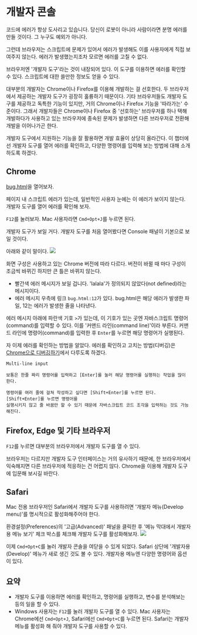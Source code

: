 # 개발자 콘솔
코드에 에러가 항상 도사리고 있습니다. 당신이 로봇이 아니라 사람이라면 분명 에러를 만들 것이다. 그 누구도 예외가 아니다.

그런데 브라우저는 스크립트에 문제가 있어서 에러가 발생해도 이를 사용자에게 직접 보여주지 않는다. 에러가 발생했는지조차 모르면 에러를 고칠 수 없다.

브라우저엔 '개발자 도구'라는 것이 내장되어 있다. 이 도구를 이용하면 에러를 확인할 수 있다. 스크립트에 대한 쓸만한 정보도 얻을 수 있다.

대부분의 개발자는 Chrome이나 Firefox를 이용해 개발하는 걸 선호한다. 두 브라우저에서 제공하는 개발자 도구가 굉장히 훌륭하기 때문이다. 기타 브라우저들도 개발자 도구를 제공하고 독특한 기능이 있지만, 거의 Chrome이나 Firefox 기능을 '따라가는' 수준이다. 그래서 개발자들은 Chrome이나 Firefox 중 '선호하는' 브라우저를 하나 택해 개발하다가 사용하고 있는 브라우저에 종속된 문제가 발생하면 다른 브라우저로 전환해 개발을 이어나가곤 한다.

개발자 도구에서 지원하는 기능을 잘 활용하면 개발 효율이 상당히 올라간다. 이 챕터에선 개발자 도구를 열어 에러를 확인하고, 다양한 명령어를 입력해 보는 방법에 대해 소개하도록 하겠다.

## Chrome
[bug.html](https://ko.javascript.info/article/devtools/bug.html)을 열어보자.

페이지 내 스크립트 에러가 있는데, 일반적인 사용자 눈에는 이 에러가 보이지 않는다. 개발자 도구를 열어 에러를 확인해 보자.

```F12```를 눌러보자. Mac 사용자라면 ```Cmd+Opt+J```를 누르면 된다.

개발자 도구가 보일 거다. 개발자 도구를 처음 열어봤다면 Console 패널이 기본으로 보일 것이다.

아래와 같이 말이다.
<img src="/1. Introduction/img/img2.png"></img>

화면 구성은 사용하고 있는 Chrome 버전에 따라 다르다. 버전이 바뀔 때 마다 구성이 조금씩 바뀌긴 하지만 큰 틀은 바뀌지 않는다.

* 빨간색 에러 메시지가 보일 겁니다. 'lalala'가 정의되지 않았다(not defined)라는 메시지이다.
* 에러 메시지 우측에 링크 ```bug.html:12```가 있다. bug.html은 해당 에러가 발생한 파일, 12는 에러가 발생한 줄을 나타낸다.

에러 메시지 아래에 파란색 기호 ```>```가 있는데, 이 기호가 있는 곳엔 자바스크립트 명령어(command)를 입력할 수 있다. 이를 '커맨드 라인(command line)'이라 부른다. 커맨드 라인에 명령어(command)를 입력한 후 ```Enter```를 누르면 해당 명령어가 실행된다.

자 이제 에러를 확인하는 방법을 알았다. 에러를 확인하고 고치는 방법(디버깅)은 [Chrome으로 디버깅하기]()에서 다루도록 하겠다.

```
Multi-line input

보통은 한줄 짜리 명령어를 입력하고 [Enter]를 눌러 해당 명령어를 실행하는 작업을 많이 한다.

명령어를 여러 줄에 걸쳐 작성하고 싶다면 [Shift+Enter]를 누르면 된다. [Shift+Enter]를 누르면 명령어를
실행시키지 않고 줄 바꿈만 할 수 있기 때문에 자바스크립트 코드 조각을 입력하는 것도 가능해진다.
```

## Firefox, Edge 및 기타 브라우저
```F12```를 누르면 대부분의 브라우저에서 개발자 도구를 열 수 있다.

브라우저는 다르지만 개발자 도구 인터페이스는 거의 유사하기 때문에, 한 브라우저에서 익숙해지면 다른 브라우저에 적응하는 건 어렵지 않다. Chrome을 이용해 개발자 도구에 입문해 보시길 바란다.

## Safari
Mac 전용 브라우저인 Safari에서 개발자 도구를 사용하려면 '개발자 메뉴(Develop menu)'를 명시적으로 활성화해주어야 한다.

환경설정(Preferences)의 '고급(Advanced)' 패널을 클릭한 후 '메뉴 막대에서 개발자용 메뉴 보기' 체크 박스를 체크해 개발자 도구를 활성화해보자.
<img src="/1. Introduction/img/img3.png"></img>

이제 ```Cmd+Opt+C```를 눌러 개발자 콘솔을 여닫을 수 있게 되었다. Safari 상단에 '개발자용(Develop)' 메뉴가 새로 생긴 것도 볼 수 있다. 개발자용 메뉴엔 다양한 명령어와 옵션이 있다.

## 요약
* 개발자 도구를 이용하면 에러를 확인하고, 명령어를 실행하고, 변수를 분석해보는 등의 일을 할 수 있다.
* Windows 사용자는 ```F12```를 눌러 개발자 도구를 열 수 있다. Mac 사용자는 Chrome에선 ```Cmd+Opt+J```, Safari에선 ```Cmd+Opt+C```를 누르면 된다. Safari는 개발자 메뉴를 활성화 해 줘야 개발자 도구를 사용할 수 있다.